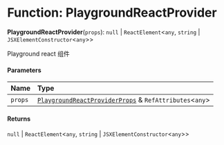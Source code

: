# Function: PlaygroundReactProvider

**PlaygroundReactProvider**(`props`): `null` | `ReactElement`<`any`, `string` | `JSXElementConstructor`<`any`>>

Playground react 组件

#### Parameters

| Name | Type |
| :------ | :------ |
| `props` | [`PlaygroundReactProviderProps`](/auto-docs/editor/interfaces/PlaygroundReactProviderProps.md) & `RefAttributes`<`any`> |

#### Returns

`null` | `ReactElement`<`any`, `string` | `JSXElementConstructor`<`any`>>
